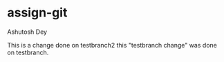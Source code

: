 # assign-git
Ashutosh Dey

This is a change done on testbranch2 this "testbranch change" was done on testbranch.